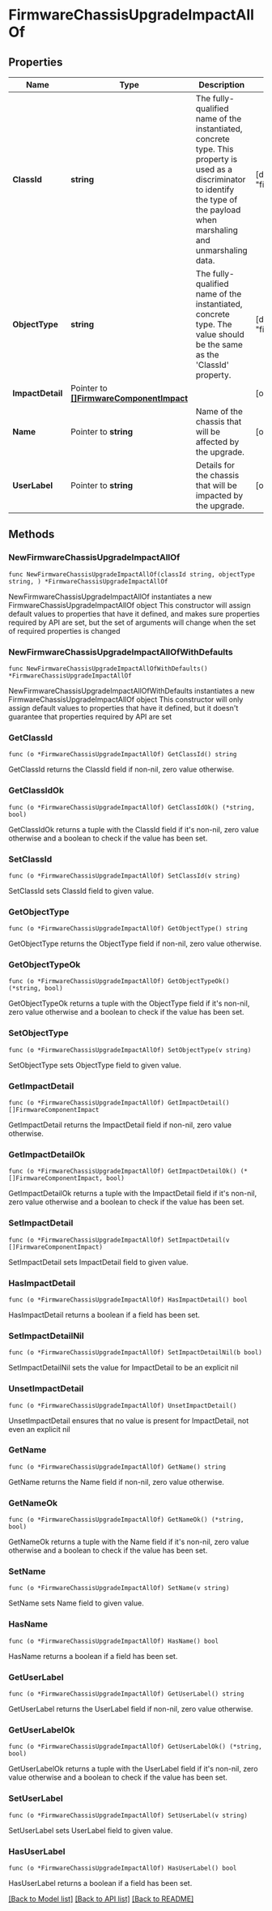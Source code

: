# FirmwareChassisUpgradeImpactAllOf

## Properties

Name | Type | Description | Notes
------------ | ------------- | ------------- | -------------
**ClassId** | **string** | The fully-qualified name of the instantiated, concrete type. This property is used as a discriminator to identify the type of the payload when marshaling and unmarshaling data. | [default to "firmware.ChassisUpgradeImpact"]
**ObjectType** | **string** | The fully-qualified name of the instantiated, concrete type. The value should be the same as the &#39;ClassId&#39; property. | [default to "firmware.ChassisUpgradeImpact"]
**ImpactDetail** | Pointer to [**[]FirmwareComponentImpact**](FirmwareComponentImpact.md) |  | [optional] 
**Name** | Pointer to **string** | Name of the chassis that will be affected by the upgrade. | [optional] 
**UserLabel** | Pointer to **string** | Details for the chassis that will be impacted by the upgrade. | [optional] 

## Methods

### NewFirmwareChassisUpgradeImpactAllOf

`func NewFirmwareChassisUpgradeImpactAllOf(classId string, objectType string, ) *FirmwareChassisUpgradeImpactAllOf`

NewFirmwareChassisUpgradeImpactAllOf instantiates a new FirmwareChassisUpgradeImpactAllOf object
This constructor will assign default values to properties that have it defined,
and makes sure properties required by API are set, but the set of arguments
will change when the set of required properties is changed

### NewFirmwareChassisUpgradeImpactAllOfWithDefaults

`func NewFirmwareChassisUpgradeImpactAllOfWithDefaults() *FirmwareChassisUpgradeImpactAllOf`

NewFirmwareChassisUpgradeImpactAllOfWithDefaults instantiates a new FirmwareChassisUpgradeImpactAllOf object
This constructor will only assign default values to properties that have it defined,
but it doesn't guarantee that properties required by API are set

### GetClassId

`func (o *FirmwareChassisUpgradeImpactAllOf) GetClassId() string`

GetClassId returns the ClassId field if non-nil, zero value otherwise.

### GetClassIdOk

`func (o *FirmwareChassisUpgradeImpactAllOf) GetClassIdOk() (*string, bool)`

GetClassIdOk returns a tuple with the ClassId field if it's non-nil, zero value otherwise
and a boolean to check if the value has been set.

### SetClassId

`func (o *FirmwareChassisUpgradeImpactAllOf) SetClassId(v string)`

SetClassId sets ClassId field to given value.


### GetObjectType

`func (o *FirmwareChassisUpgradeImpactAllOf) GetObjectType() string`

GetObjectType returns the ObjectType field if non-nil, zero value otherwise.

### GetObjectTypeOk

`func (o *FirmwareChassisUpgradeImpactAllOf) GetObjectTypeOk() (*string, bool)`

GetObjectTypeOk returns a tuple with the ObjectType field if it's non-nil, zero value otherwise
and a boolean to check if the value has been set.

### SetObjectType

`func (o *FirmwareChassisUpgradeImpactAllOf) SetObjectType(v string)`

SetObjectType sets ObjectType field to given value.


### GetImpactDetail

`func (o *FirmwareChassisUpgradeImpactAllOf) GetImpactDetail() []FirmwareComponentImpact`

GetImpactDetail returns the ImpactDetail field if non-nil, zero value otherwise.

### GetImpactDetailOk

`func (o *FirmwareChassisUpgradeImpactAllOf) GetImpactDetailOk() (*[]FirmwareComponentImpact, bool)`

GetImpactDetailOk returns a tuple with the ImpactDetail field if it's non-nil, zero value otherwise
and a boolean to check if the value has been set.

### SetImpactDetail

`func (o *FirmwareChassisUpgradeImpactAllOf) SetImpactDetail(v []FirmwareComponentImpact)`

SetImpactDetail sets ImpactDetail field to given value.

### HasImpactDetail

`func (o *FirmwareChassisUpgradeImpactAllOf) HasImpactDetail() bool`

HasImpactDetail returns a boolean if a field has been set.

### SetImpactDetailNil

`func (o *FirmwareChassisUpgradeImpactAllOf) SetImpactDetailNil(b bool)`

 SetImpactDetailNil sets the value for ImpactDetail to be an explicit nil

### UnsetImpactDetail
`func (o *FirmwareChassisUpgradeImpactAllOf) UnsetImpactDetail()`

UnsetImpactDetail ensures that no value is present for ImpactDetail, not even an explicit nil
### GetName

`func (o *FirmwareChassisUpgradeImpactAllOf) GetName() string`

GetName returns the Name field if non-nil, zero value otherwise.

### GetNameOk

`func (o *FirmwareChassisUpgradeImpactAllOf) GetNameOk() (*string, bool)`

GetNameOk returns a tuple with the Name field if it's non-nil, zero value otherwise
and a boolean to check if the value has been set.

### SetName

`func (o *FirmwareChassisUpgradeImpactAllOf) SetName(v string)`

SetName sets Name field to given value.

### HasName

`func (o *FirmwareChassisUpgradeImpactAllOf) HasName() bool`

HasName returns a boolean if a field has been set.

### GetUserLabel

`func (o *FirmwareChassisUpgradeImpactAllOf) GetUserLabel() string`

GetUserLabel returns the UserLabel field if non-nil, zero value otherwise.

### GetUserLabelOk

`func (o *FirmwareChassisUpgradeImpactAllOf) GetUserLabelOk() (*string, bool)`

GetUserLabelOk returns a tuple with the UserLabel field if it's non-nil, zero value otherwise
and a boolean to check if the value has been set.

### SetUserLabel

`func (o *FirmwareChassisUpgradeImpactAllOf) SetUserLabel(v string)`

SetUserLabel sets UserLabel field to given value.

### HasUserLabel

`func (o *FirmwareChassisUpgradeImpactAllOf) HasUserLabel() bool`

HasUserLabel returns a boolean if a field has been set.


[[Back to Model list]](../README.md#documentation-for-models) [[Back to API list]](../README.md#documentation-for-api-endpoints) [[Back to README]](../README.md)


